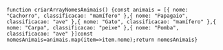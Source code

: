 ```function criarArrayNomesAnimais() {const animais = [{ nome: "Cachorro", classificacao: "mamífero" },{ nome: "Papagaio", classificacao: "ave" },{ nome: "Gato", classificacao: "mamífero" },{ nome: "Carpa", classificacao: "peixe" },{ nome: "Pomba", classificacao: "ave" }]const nomesAnimais=animais.map(item=>item.nome);return nomesAnimais}```